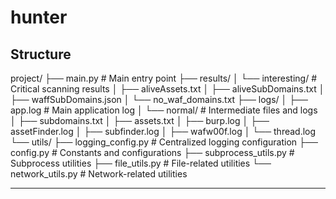 # hunter


## Structure
project/
├── main.py                # Main entry point
├── results/
│   └── interesting/       # Critical scanning results
│       ├── aliveAssets.txt
│       ├── aliveSubDomains.txt
│       ├── waffSubDomains.json
│       └── no_waf_domains.txt
├── logs/
│   ├── app.log            # Main application log
│   └── normal/            # Intermediate files and logs
│       ├── subdomains.txt
│       ├── assets.txt
│       ├── burp.log
│       ├── assetFinder.log
│       ├── subfinder.log
│       ├── wafw00f.log
│       └── thread.log
└── utils/
    ├── logging_config.py  # Centralized logging configuration
    ├── config.py          # Constants and configurations
    ├── subprocess_utils.py # Subprocess utilities
    ├── file_utils.py      # File-related utilities
    └── network_utils.py   # Network-related utilities


---------------------------------------------------------------------


